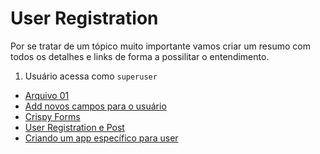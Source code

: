 # User Registration

Por se tratar de um tópico muito importante vamos criar um resumo com todos os detalhes e links de forma a possilitar o entendimento.

1. Usuário acessa como ```superuser```


- [Arquivo 01](https://github.com/andrenevares/andrenevares/blob/master/python/Django/tuts/user_registration/tuts/user_registration.md)
- [Add novos campos para o usuário](https://github.com/andrenevares/andrenevares/blob/master/python/Django/tuts/user_registration/tuts/user_registration_ADD_NEW_FIELD.md)
- [Crispy Forms](https://github.com/andrenevares/andrenevares/blob/master/python/Django/tuts/user_registration/tuts/user_registration_CRISPY_FORMS.md)
- [User Registration e Post](https://github.com/andrenevares/andrenevares/blob/master/python/Django/tuts/user_registration/tuts/user_registration_and_post.md)
- [Criando um app específico para user](https://github.com/andrenevares/andrenevares/blob/master/python/Django/tuts/user_registration/tuts/user_registration_criando_app_user.md)

